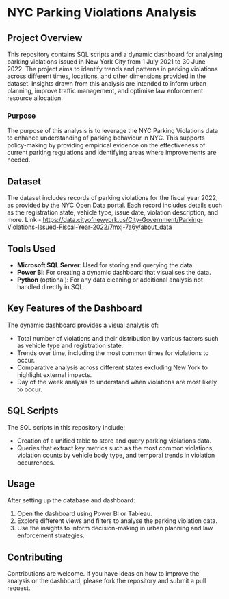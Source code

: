 # NYC Parking Violations Analysis

## Project Overview

This repository contains SQL scripts and a dynamic dashboard for analysing parking violations issued in New York City from 1 July 2021 to 30 June 2022. The project aims to identify trends and patterns in parking violations across different times, locations, and other dimensions provided in the dataset. Insights drawn from this analysis are intended to inform urban planning, improve traffic management, and optimise law enforcement resource allocation.

### Purpose

The purpose of this analysis is to leverage the NYC Parking Violations data to enhance understanding of parking behaviour in NYC. This supports policy-making by providing empirical evidence on the effectiveness of current parking regulations and identifying areas where improvements are needed.

## Dataset

The dataset includes records of parking violations for the fiscal year 2022, as provided by the NYC Open Data portal. Each record includes details such as the registration state, vehicle type, issue date, violation description, and more.
Link - https://data.cityofnewyork.us/City-Government/Parking-Violations-Issued-Fiscal-Year-2022/7mxj-7a6y/about_data

## Tools Used

- **Microsoft SQL Server**: Used for storing and querying the data.
- **Power BI**: For creating a dynamic dashboard that visualises the data.
- **Python** (optional): For any data cleaning or additional analysis not handled directly in SQL.

## Key Features of the Dashboard

The dynamic dashboard provides a visual analysis of:
- Total number of violations and their distribution by various factors such as vehicle type and registration state.
- Trends over time, including the most common times for violations to occur.
- Comparative analysis across different states excluding New York to highlight external impacts.
- Day of the week analysis to understand when violations are most likely to occur.

## SQL Scripts

The SQL scripts in this repository include:
- Creation of a unified table to store and query parking violations data.
- Queries that extract key metrics such as the most common violations, violation counts by vehicle body type, and temporal trends in violation occurrences.

## Usage

After setting up the database and dashboard:
1. Open the dashboard using Power BI or Tableau.
2. Explore different views and filters to analyse the parking violation data.
3. Use the insights to inform decision-making in urban planning and law enforcement strategies.

## Contributing

Contributions are welcome. If you have ideas on how to improve the analysis or the dashboard, please fork the repository and submit a pull request.

